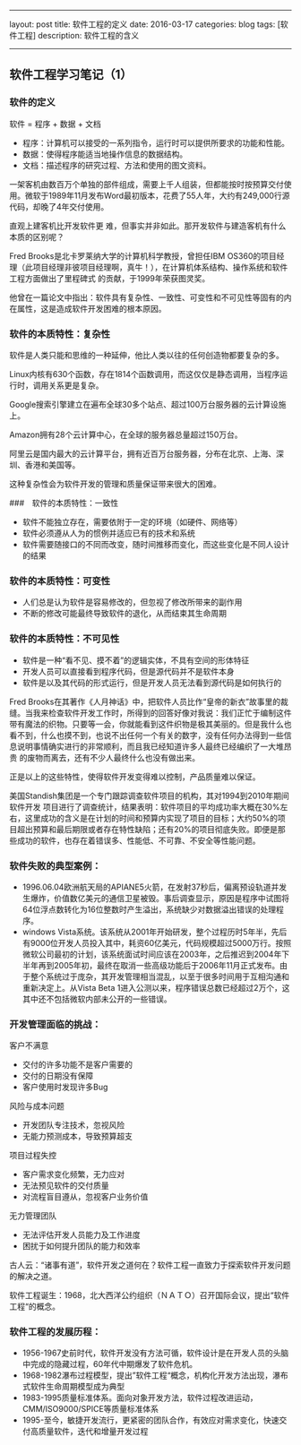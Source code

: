 
---
layout: post
title: 软件工程的定义
date: 2016-03-17
categories: blog
tags: [软件工程]
description: 软件工程的含义

---
## 软件工程学习笔记（1）
### 软件的定义

软件 = 程序 + 数据 + 文档

* 程序：计算机可以接受的一系列指令，运行时可以提供所要求的功能和性能。
* 数据：使得程序能适当地操作信息的数据结构。
* 文档：描述程序的研究过程、方法和使用的图文资料。

 一架客机由数百万个单独的部件组成，需要上千人组装，但都能按时按预算交付使用。微软于1989年11月发布Word最初版本，花费了55人年，大约有249,000行源代码，却晚了4年交付使用。

直观上建客机比开发软件更 难，但事实并非如此。那开发软件与建造客机有什么本质的区别呢？

Fred Brooks是北卡罗莱纳大学的计算机科学教授，曾担任IBM OS360的项目经理（此项目经理非彼项目经理啊，真牛！），在计算机体系结构、操作系统和软件工程方面做出了里程碑式 的贡献，于1999年荣获图灵奖。

他曾在一篇论文中指出：软件具有复杂性、一致性、可变性和不可见性等固有的内在属性，这是造成软件开发困难的根本原因。

### 软件的本质特性：复杂性

软件是人类只能和思维的一种延伸，他比人类以往的任何创造物都要复杂的多。

Linux内核有630个函数，存在1814个函数调用，而这仅仅是静态调用，当程序运行时，调用关系更是复杂。

Google搜索引擎建立在遍布全球30多个站点、超过100万台服务器的云计算设施上。

Amazon拥有28个云计算中心，在全球的服务器总量超过150万台。

阿里云是国内最大的云计算平台，拥有近百万台服务器，分布在北京、上海、深圳、香港和美国等。

这种复杂性会为软件开发的管理和质量保证带来很大的困难。

###　软件的本质特性：一致性

* 软件不能独立存在，需要依附于一定的环境（如硬件、网络等）
* 软件必须遵从人为的惯例并适应已有的技术和系统
* 软件需要随接口的不同而改变，随时间推移而变化，而这些变化是不同人设计的结果

### 软件的本质特性：可变性

* 人们总是认为软件是容易修改的，但忽视了修改所带来的副作用
* 不断的修改可能最终导致软件的退化，从而结束其生命周期

### 软件的本质特性：不可见性

* 软件是一种“看不见、摸不着”的逻辑实体，不具有空间的形体特征
* 开发人员可以直接看到程序代码，但是源代码并不是软件本身
* 软件是以及其代码的形式运行，但是开发人员无法看到源代码是如何执行的


Fred Brooks在其著作《人月神话》中，把软件人员比作“皇帝的新衣”故事里的裁缝。当我来检查软件开发工作时，所得到的回答好像对我说：我们正忙于编制这件带有魔法的织物。只要等一会，你就能看到这件织物是极其美丽的。但是我什么也看不到，什么也摸不到，也说不出任何一个有关的数字，没有任何办法得到一些信息说明事情确实进行的非常顺利，而且我已经知道许多人最终已经编织了一大堆昂贵 的废物而离去，还有不少人最终什么也没有做出来。

正是以上的这些特性，使得软件开发变得难以控制，产品质量难以保证。

美国Standish集团是一个专门跟踪调查软件项目的机构，其对1994到2010年期间软件开发
项目进行了调查统计，结果表明：软件项目的平均成功率大概在30%左右，这里成功的含义是在计划的时间和预算内实现了项目的目标；大约50%的项目超出预算和最后期限或者存在特性缺陷；还有20%的项目彻底失败。即便是那些成功的软件，也存在着错误多、性能低、不可靠、不安全等性能问题。

### 软件失败的典型案例：

* 1996.06.04欧洲航天局的APIANE5火箭，在发射37秒后，偏离预设轨道并发生爆炸，价值数亿美元的通信卫星被毁。事后调查显示，原因是程序中试图将64位浮点数转化为16位整数时产生溢出，系统缺少对数据溢出错误的处理程序。
* windows Vista系统。该系统从2001年开始研发，整个过程历时5年半，先后有9000位开发人员投入其中，耗资60亿美元，代码规模超过5000万行。按照微软公司最初的计划，该系统面试时间应该在2003年，之后推迟到2004年下半年再到2005年初，最终在取消一些高级功能后于2006年11月正式发布。由于整个系统过于庞杂，其开发管理相当混乱，以至于很多时间用于互相沟通和重新决定上。从Vista Beta 1进入公测以来，程序错误总数已经超过2万个，这其中还不包括微软内部未公开的一些错误。

### 开发管理面临的挑战：

客户不满意

* 交付的许多功能不是客户需要的
* 交付的日期没有保障
* 客户使用时发现许多Bug

风险与成本问题

* 开发团队专注技术，忽视风险
* 无能力预测成本，导致预算超支

项目过程失控

* 客户需求变化频繁，无力应对
* 无法预见软件的交付质量
* 对流程盲目遵从，忽视客户业务价值

无力管理团队

* 无法评估开发人员能力及工作进度
* 困扰于如何提升团队的能力和效率


古人云：“诸事有道”，软件开发之道何在？软件工程一直致力于探索软件开发问题的解决之道。

软件工程诞生：1968，北大西洋公约组织（ＮＡＴＯ）召开国际会议，提出“软件工程“的概念。

### 软件工程的发展历程：

* 1956-1967史前时代，软件开发没有方法可循，软件设计是在开发人员的头脑中完成的隐藏过程，60年代中期爆发了软件危机。
* 1968-1982瀑布过程模型，提出”软件工程“概念，机构化开发方法出现，瀑布式软件生命周期模型成为典型
* 1983-1995质量标准体系。面向对象开发方法，软件过程改进运动，CMM/ISO9000/SPICE等质量标准体系
* 1995-至今，敏捷开发流行，更紧密的团队合作，有效应对需求变化，快速交付高质量软件，迭代和增量开发过程



